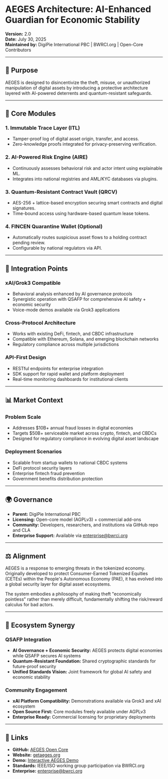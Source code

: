 # AEGES Architecture: AI-Enhanced Guardian for Economic Stability

**Version:** 2.0  
**Date:** July 30, 2025  
**Maintained by:** DigiPie International PBC | BWRCI.org | Open-Core Contributors

---

## 🔐 Purpose
AEGES is designed to disincentivize the theft, misuse, or unauthorized manipulation of digital assets by introducing a protective architecture layered with AI-powered deterrents and quantum-resistant safeguards.

---

## 🧩 Core Modules

### 1. Immutable Trace Layer (ITL)
- Tamper-proof log of digital asset origin, transfer, and access.
- Zero-knowledge proofs integrated for privacy-preserving verification.

### 2. AI-Powered Risk Engine (AIRE)
- Continuously assesses behavioral risk and actor intent using explainable ML.
- Integrates into national registries and AML/KYC databases via plugins.

### 3. Quantum-Resistant Contract Vault (QRCV)
- AES-256 + lattice-based encryption securing smart contracts and digital signatures.
- Time-bound access using hardware-based quantum lease tokens.

### 4. FINCEN Quarantine Wallet (Optional)
- Automatically routes suspicious asset flows to a holding contract pending review.
- Configurable by national regulators via API.

---

## 🤝 Integration Points

### xAI/Grok3 Compatible
- Behavioral analysis enhanced by AI governance protocols
- Synergistic operation with QSAFP for comprehensive AI safety + economic security
- Voice-mode demos available via Grok3 applications

### Cross-Protocol Architecture
- Works with existing DeFi, fintech, and CBDC infrastructure
- Compatible with Ethereum, Solana, and emerging blockchain networks
- Regulatory compliance across multiple jurisdictions

### API-First Design
- RESTful endpoints for enterprise integration
- SDK support for rapid wallet and platform deployment
- Real-time monitoring dashboards for institutional clients

---

## 📊 Market Context

### Problem Scale
- Addresses $10B+ annual fraud losses in digital economies
- Targets $50B+ serviceable market across crypto, fintech, and CBDCs
- Designed for regulatory compliance in evolving digital asset landscape

### Deployment Scenarios
- Scalable from startup wallets to national CBDC systems
- DeFi protocol security layers
- Enterprise fintech fraud prevention
- Government benefits distribution protection

---

## 🌍 Governance

- **Parent:** DigiPie International PBC  
- **Licensing:** Open-core model (AGPLv3) + commercial add-ons  
- **Community:** Developers, researchers, and institutions via GitHub repo and CLA
- **Enterprise Support:** Available via enterprise@bwrci.org

---

## ⚖️ Alignment

AEGES is a response to emerging threats in the tokenized economy. Originally developed to protect Consumer-Earned Tokenized Equities (CETEs) within the People's Autonomous Economy (PAE), it has evolved into a global security layer for digital asset ecosystems.

The system embodies a philosophy of making theft "economically pointless" rather than merely difficult, fundamentally shifting the risk/reward calculus for bad actors.

---

## 🚀 Ecosystem Synergy

### QSAFP Integration
- **AI Governance + Economic Security:** AEGES protects digital economies while QSAFP secures AI systems
- **Quantum-Resistant Foundation:** Shared cryptographic standards for future-proof security
- **Unified Standards Vision:** Joint framework for global AI safety and economic stability

### Community Engagement
- **xAI Platform Compatibility:** Demonstrations available via Grok3 and xAI ecosystem
- **Open Source First:** Core modules freely available under AGPLv3
- **Enterprise Ready:** Commercial licensing for proprietary deployments

---

## 🔗 Links

- **GitHub:** [AEGES Open Core](https://github.com/AEGES-OPEN-CORE/AEGES)  
- **Website:** [getaeges.org](https://getaeges.org)
- **Demo:** [Interactive AEGES Demo](https://qsafp.org)
- **Standards:** IEEE/ISO working group participation via BWRCI.org
- **Enterprise:** enterprise@bwrci.org
